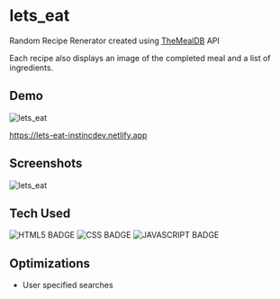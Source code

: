 # lets_eat
Random Recipe Renerator created using [TheMealDB](themealdb.com) API

Each recipe also displays an image of the completed meal and a list of ingredients.

## Demo
![lets_eat](https://user-images.githubusercontent.com/67307808/188708701-78158d61-678a-4ccc-8728-c3336165bcf6.gif)

https://lets-eat-instincdev.netlify.app


## Screenshots

![lets_eat](https://user-images.githubusercontent.com/67307808/188708719-201b9e21-73cc-48e3-ab16-ce980267f593.png)

## Tech Used

![HTML5 BADGE](https://img.shields.io/static/v1?label=|&message=HTML5&color=03989E&style=plastic&logo=html5)  ![CSS BADGE](https://img.shields.io/static/v1?label=|&message=CSS3&color=03989e&style=plastic&logo=css3)  ![JAVASCRIPT BADGE](https://img.shields.io/static/v1?label=|&message=JAVASCRIPT&color=03989e&style=plastic&logo=javascript)


## Optimizations

- User specified searches
